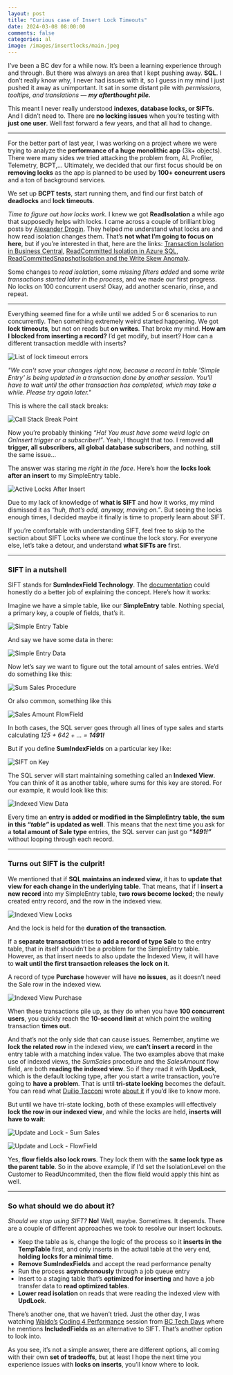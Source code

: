 ```yaml
---
layout: post
title: "Curious case of Insert Lock Timeouts"
date: 2024-03-08 08:00:00
comments: false
categories: al
image: /images/insertlocks/main.jpeg
---
```

I’ve been a BC dev for a while now. It’s been a learning experience through and through. But there was always an area that I kept pushing away. **SQL**. I don’t really know why, I never had issues with it, so I guess in my mind I just pushed it away as unimportant. It sat in some distant pile with *permissions, tooltips, and translations* — ***my afterthought pile.***

This meant I never really understood **indexes, database locks, or SIFTs**. And I didn’t need to. There are **no locking issues** when you’re testing with **just one user**. Well fast forward a few years, and that all had to change.

<hr/>

For the better part of last year, I was working on a project where we were trying to analyze the **performance of a huge monolithic app** (3k+ objects). There were many sides we tried attacking the problem from, AL Profiler, Telemetry, BCPT,… Ultimately, we decided that our first focus should be on **removing locks** as the app is planned to be used by **100+ concurrent users** and a ton of background services.

We set up **BCPT tests**, start running them, and find our first batch of **deadlocks** and **lock timeouts**.

*Time to figure out how locks work.* I knew we got **ReadIsolation** a while ago that supposedly helps with locks. I came across a couple of brilliant blog posts by [Alexander Drogin][alexanderdrogin]. They helped me understand what locks are and how read isolation changes them. That’s **not what I’m going to focus on here**, but if you’re interested in that, here are the links: [Transaction Isolation in Business Central][isolationpart1], [ReadCommitted Isolation in Azure SQL][isolationpart2], [ReadCommittedSnapshotIsolation and the Write Skew Anomaly][isolationpart3].

Some changes to *read isolation*, some *missing filters added* and some *write transactions started later in the process*, and we made our first progress. No locks on 100 concurrent users! Okay, add another scenario, rinse, and repeat.

<hr/>

Everything seemed fine for a while until we added 5 or 6 scenarios to run concurrently. Then something extremely weird started happening. We got **lock timeouts**, but not on reads but **on writes**. That broke my mind. **How am I blocked from inserting a record?** I’d get modify, but insert? How can a different transaction meddle with inserts?

![List of lock timeout errors](/images/insertlocks/error-list.png)

*"We can't save your changes right now, because a record in table 'Simple Entry' is being updated in a transaction done by another session. You'll have to wait until the other transaction has completed, which may take a while. Please try again later."*

This is where the call stack breaks:

![Call Stack Break Point](/images/insertlocks/callstack-break.png)

Now you’re probably thinking *“Ha! You must have some weird logic on OnInsert trigger or a subscriber!”*. Yeah, I thought that too. I removed **all trigger, all subscribers, all global database subscribers**, and nothing, still the same issue…

The answer was staring me *right in the face*. Here’s how the **locks look after an insert** to my SimpleEntry table.

![Active Locks After Insert](/images/insertlocks/active-locks.png)

Due to my lack of knowledge of **what is SIFT** and how it works, my mind dismissed it as *“huh, that’s odd, anyway, moving on.”*. But seeing the locks enough times, I decided maybe it finally is time to properly learn about SIFT.

If you’re comfortable with understanding SIFT, feel free to skip to the section about SIFT Locks where we continue the lock story. For everyone else, let’s take a detour, and understand **what SIFTs are** first.

<hr/>

### SIFT in a nutshell

SIFT stands for **SumIndexField Technology**. The [documentation][siftdocs] could honestly do a better job of explaining the concept. Here’s how it works:

Imagine we have a simple table, like our **SimpleEntry** table. Nothing special, a primary key, a couple of fields, that’s it. 

![Simple Entry Table](/images/insertlocks/simple-entry-table.png)

And say we have some data in there:

![Simple Entry Data](/images/insertlocks/simple-entry-data.png)

Now let’s say we want to figure out the total amount of sales entries. We’d do something like this:

![Sum Sales Procedure](/images/insertlocks/sum-sales-org.png)

Or also common, something like this

![Sales Amount FlowField](/images/insertlocks/flowfield.png)

In both cases, the SQL server goes through all lines of type sales and starts calculating *125 + 642 + … = **1491!***

But if you define **SumIndexFields** on a particular key like:

![SIFT on Key](/images/insertlocks/sift-on-key.png)

The SQL server will start maintaining something called an **Indexed View**. You can think of it as another table, where sums for this key are stored. For our example, it would look like this:

![Indexed View Data](/images/insertlocks/indexed-view.png)

Every time an **entry is added or modified in the SimpleEntry table, the sum in this *“table”* is updated as well**. This means that the next time you ask for a **total amount of Sale type** entries, the SQL server can just go ***“1491!”*** without looping through each record.

<hr/>

### Turns out SIFT is the culprit!
We mentioned that if **SQL maintains an indexed view**, it has to **update that view for each change in the underlying table**. That means, that if I **insert a new record** into my SimpleEntry table, **two rows become locked**; the newly created entry record, and the row in the indexed view.

![Indexed View Locks](/images/insertlocks/indexed-view-lock.png)

And the lock is held for the **duration of the transaction**.

If a **separate transaction** tries to **add a record of type Sale** to the entry table, that in itself shouldn’t be a problem for the SimpleEntry table. However, as that insert needs to also update the Indexed View, it will have to **wait until the first transaction releases the lock on it**. 

A record of type **Purchase** however will have **no issues**, as it doesn’t need the Sale row in the indexed view.

![Indexed View Purchase](/images/insertlocks/indexed-view-purchase.png)

When these transactions pile up, as they do when you have **100 concurrent users**, you quickly reach the **10-second limit** at which point the waiting transaction **times out**.

And that’s not the only side that can cause issues. Remember, anytime we **lock the related row** in the indexed view, we **can’t insert a record** in the entry table with a matching index value. The two examples above that make use of indexed views, the *SumSales* procedure and the *SalesAmount* flow field, are both **reading the indexed view**. So if they read it with **UpdLock**, which is the default locking type, after you start a write transaction, you’re going to **have a problem**. That is until **tri-state locking** becomes the default. You can read what [Duilio Tacconi][duiliotacconi] wrote [about it][tristatelocking] if you’d like to know more.

But until we have tri-state locking, both of these examples will effectively **lock the row in our indexed view**, and while the locks are held, **inserts will have to wait**:

![Update and Lock - Sum Sales](/images/insertlocks/update-and-lock-sum-sales.png)

![Update and Lock - FlowField](/images/insertlocks/update-and-lock-flowfield.png)

Yes, **flow fields also lock rows**. They lock them with the **same lock type as the parent table**. So in the above example, if I'd set the IsolationLevel on the Customer to ReadUncommited, then the flow field would apply this hint as well.

<hr/>

### So what should we do about it?
*Should we stop using SIFT?* **No!** Well, maybe. Sometimes. It depends. There are a couple of different approaches we took to resolve our insert lockouts. 
- Keep the table as is, change the logic of the process so it **inserts in the TempTable** first, and only inserts in the actual table at the very end, **holding locks for a minimal time**.
- **Remove SumIndexFields** and accept the read performance penalty
- Run the process **asynchronously** through a job queue entry
- Insert to a staging table that’s **optimized for inserting** and have a job transfer data to **read optimized tables**.
- **Lower read isolation** on reads that were reading the indexed view with **UpdLock**.

There’s another one, that we haven’t tried. Just the other day, I was watching [Waldo’s][waldo] [Coding 4 Performance][coding4performance] session from [BC Tech Days][bctechdays] where he mentions **IncludedFields** as an alternative to SIFT. That’s another option to look into.

As you see, it’s not a simple answer, there are different options, all coming with their own **set of tradeoffs**, but at least I hope the next time you experience issues with **locks on inserts**, you’ll know where to look.

[alexanderdrogin]: https://www.linkedin.com/in/alexander-drogin-0635422b/
[isolationpart1]: https://www.keytogoodcode.com/post/transaction-isolation-in-business-central
[isolationpart2]: https://www.keytogoodcode.com/post/readcommitted-isolation-in-azure-sql
[isolationpart3]: https://www.keytogoodcode.com/post/read-committed-snapshot-isolation-and-the-write-skew-anomaly
[siftdocs]: https://learn.microsoft.com/en-us/dynamics365/business-central/dev-itpro/developer/devenv-sift-technology
[duiliotacconi]: https://www.linkedin.com/in/duilio-tacconi-4042999a
[tristatelocking]: https://duiliotacconi.com/2023/11/23/461/
[waldo]: https://www.linkedin.com/in/ericwauters
[coding4performance]: https://youtu.be/E3ADZsisFbE?si=mPtH-c2A8hO0sYhA&t=1003
[bctechdays]: https://www.bctechdays.com/event
